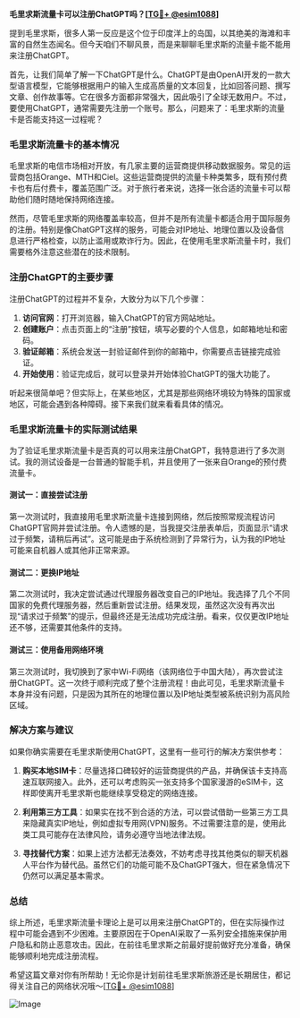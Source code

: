 **毛里求斯流量卡可以注册ChatGPT吗？[[TG💪+ @esim1088](https://t.me/s/esim1088)]**

提到毛里求斯，很多人第一反应是这个位于印度洋上的岛国，以其绝美的海滩和丰富的自然生态闻名。但今天咱们不聊风景，而是来聊聊毛里求斯的流量卡能不能用来注册ChatGPT。

首先，让我们简单了解一下ChatGPT是什么。ChatGPT是由OpenAI开发的一款大型语言模型，它能够根据用户的输入生成高质量的文本回复，比如回答问题、撰写文章、创作故事等。它在很多方面都非常强大，因此吸引了全球无数用户。不过，要使用ChatGPT，通常需要先注册一个账号。那么，问题来了：毛里求斯的流量卡是否能支持这一过程呢？

### 毛里求斯流量卡的基本情况

毛里求斯的电信市场相对开放，有几家主要的运营商提供移动数据服务。常见的运营商包括Orange、MTH和Ciel。这些运营商提供的流量卡种类繁多，既有预付费卡也有后付费卡，覆盖范围广泛。对于旅行者来说，选择一张合适的流量卡可以帮助他们随时随地保持网络连接。

然而，尽管毛里求斯的网络覆盖率较高，但并不是所有流量卡都适合用于国际服务的注册。特别是像ChatGPT这样的服务，可能会对IP地址、地理位置以及设备信息进行严格检查，以防止滥用或欺诈行为。因此，在使用毛里求斯流量卡时，我们需要格外注意这些潜在的技术限制。

### 注册ChatGPT的主要步骤

注册ChatGPT的过程并不复杂，大致分为以下几个步骤：

1. **访问官网**：打开浏览器，输入ChatGPT的官方网站地址。
2. **创建账户**：点击页面上的“注册”按钮，填写必要的个人信息，如邮箱地址和密码。
3. **验证邮箱**：系统会发送一封验证邮件到你的邮箱中，你需要点击链接完成验证。
4. **开始使用**：验证完成后，就可以登录并开始体验ChatGPT的强大功能了。

听起来很简单吧？但实际上，在某些地区，尤其是那些网络环境较为特殊的国家或地区，可能会遇到各种障碍。接下来我们就来看看具体的情况。

### 毛里求斯流量卡的实际测试结果

为了验证毛里求斯流量卡是否真的可以用来注册ChatGPT，我特意进行了多次测试。我的测试设备是一台普通的智能手机，并且使用了一张来自Orange的预付费流量卡。

#### 测试一：直接尝试注册

第一次测试时，我直接用毛里求斯流量卡连接到网络，然后按照常规流程访问ChatGPT官网并尝试注册。令人遗憾的是，当我提交注册表单后，页面显示“请求过于频繁，请稍后再试”。这可能是由于系统检测到了异常行为，认为我的IP地址可能来自机器人或其他非正常来源。

#### 测试二：更换IP地址

第二次测试时，我决定尝试通过代理服务器改变自己的IP地址。我选择了几个不同国家的免费代理服务器，然后重新尝试注册。结果发现，虽然这次没有再次出现“请求过于频繁”的提示，但最终还是无法成功完成注册。看来，仅仅更改IP地址还不够，还需要其他条件的支持。

#### 测试三：使用备用网络环境

第三次测试时，我切换到了家中Wi-Fi网络（该网络位于中国大陆），再次尝试注册ChatGPT。这一次终于顺利完成了整个注册流程！由此可见，毛里求斯流量卡本身并没有问题，只是因为其所在的地理位置以及IP地址类型被系统识别为高风险区域。

### 解决方案与建议

如果你确实需要在毛里求斯使用ChatGPT，这里有一些可行的解决方案供参考：

1. **购买本地SIM卡**：尽量选择口碑较好的运营商提供的产品，并确保该卡支持高速互联网接入。此外，还可以考虑购买一张支持多个国家漫游的eSIM卡，这样即使离开毛里求斯也能继续享受稳定的网络连接。
   
2. **利用第三方工具**：如果实在找不到合适的方法，可以尝试借助一些第三方工具来隐藏真实IP地址，例如虚拟专用网(VPN)服务。不过需要注意的是，使用此类工具可能存在法律风险，请务必遵守当地法律法规。

3. **寻找替代方案**：如果上述方法都无法奏效，不妨考虑寻找其他类似的聊天机器人平台作为替代品。虽然它们的功能可能不及ChatGPT强大，但在紧急情况下仍然可以满足基本需求。

### 总结

综上所述，毛里求斯流量卡理论上是可以用来注册ChatGPT的，但在实际操作过程中可能会遇到不少困难。主要原因在于OpenAI采取了一系列安全措施来保护用户隐私和防止恶意攻击。因此，在前往毛里求斯之前最好提前做好充分准备，确保能够顺利地完成注册流程。

希望这篇文章对你有所帮助！无论你是计划前往毛里求斯旅游还是长期居住，都记得关注自己的网络状况哦～[[TG💪+ @esim1088](https://t.me/s/esim1088)]

![Image](https://i.postimg.cc/4NQfJmqS/Snipaste-2025-05-13-00-14-12.png)